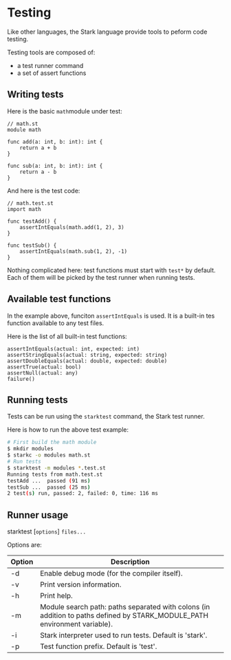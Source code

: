 # Testing

Like other languages, the Stark language provide tools to peform code testing.

Testing tools are composed of:
- a test runner command
- a set of assert functions

## Writing tests

Here is the basic ``math``module under test:

```stark
// math.st
module math

func add(a: int, b: int): int {
    return a + b
}

func sub(a: int, b: int): int {
    return a - b
}
```

And here is the test code:

```stark
// math.test.st
import math

func testAdd() {
    assertIntEquals(math.add(1, 2), 3)
}

func testSub() {
    assertIntEquals(math.sub(1, 2), -1)
}
```

Nothing complicated here: test functions must start with ``test*`` by default. Each of them will be picked by the test runner when running tests.

## Available test functions

In the example above, funciton ``assertIntEquals`` is used. It is a built-in tes function available to any test files.

Here is the list of all built-in test functions:

```stark
assertIntEquals(actual: int, expected: int)
assertStringEquals(actual: string, expected: string)
assertDoubleEquals(actual: double, expected: double)
assertTrue(actual: bool)
assertNull(actual: any)
failure()
```

## Running tests

Tests can be run using the ``starktest`` command, the Stark test runner.

Here is how to run the above test example:

```bash
# First build the math module
$ mkdir modules
$ starkc -o modules math.st
# Run tests
$ starktest -m modules *.test.st
Running tests from math.test.st
testAdd ...  passed (91 ms)
testSub ...  passed (25 ms)
2 test(s) run, passed: 2, failed: 0, time: 116 ms
```

## Runner usage

starktest [``options``] ``files...``

Options are:

| Option        | Description                                                                                                                                     |
| ------------- |------------------------------------------------------------------------------------------------------------------------------------------------ |
| -d            | Enable debug mode (for the compiler itself).                                                                                                    |
| -v            | Print version information.                                                                                                                      |
| -h            | Print help.                                                                                                                                     |
| -m            | Module search path: paths separated with colons (in addition to paths defined by STARK_MODULE_PATH environment variable).                       |
| -i            | Stark interpreter used to run tests. Default is 'stark'.                                                                                        |
| -p            | Test function prefix. Default is 'test'.                                                                                                        |
 